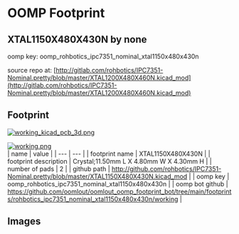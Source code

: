 # OOMP Footprint  
## XTAL1150X480X430N  by none  
  
oomp key: oomp_rohbotics_ipc7351_nominal_xtal1150x480x430n  
  
source repo at: [http://gitlab.com/rohbotics/IPC7351-Nominal.pretty/blob/master/XTAL1200X480X460N.kicad_mod](http://gitlab.com/rohbotics/IPC7351-Nominal.pretty/blob/master/XTAL1200X480X460N.kicad_mod)  
## Footprint  
  
[![working_kicad_pcb_3d.png](working_kicad_pcb_3d_600.png)](working_kicad_pcb_3d.png)  
  
[![working.png](working_600.png)](working.png)  
| name | value | 
| --- | --- | 
| footprint name | XTAL1150X480X430N | 
| footprint description | Crystal;11.50mm L X 4.80mm W X 4.30mm H | 
| number of pads | 2 | 
| github path | http://github.com/rohbotics/IPC7351-Nominal.pretty/blob/master/XTAL1150X480X430N.kicad_mod | 
| oomp key | oomp_rohbotics_ipc7351_nominal_xtal1150x480x430n | 
| oomp bot github | https://github.com/oomlout/oomlout_oomp_footprint_bot/tree/main/footprints/rohbotics_ipc7351_nominal_xtal1150x480x430n/working | 
## Images  
